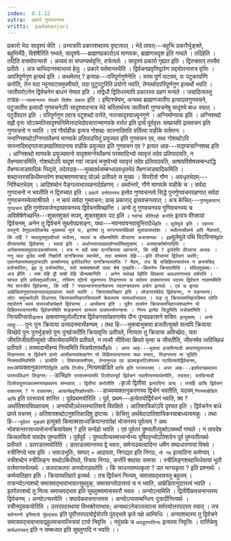 ```yaml
---
index:  8.1.12
sutra:  प्रकारे गुणवचनस्य
vritti:  padamanjari
---
```


प्रकारो भेदः सादृश्यं चेति । उभ्यत्रापि प्रकारशब्दस्य दृष्टत्वात् । भेदे तावत्---बहुभिः प्रकारैर्भुङ्क्ते, बहुभिर्भेदैः, विशेषैरिति गम्यते; सादृश्ये---ब्राह्मणप्रकारोऽयं माणवकः, ब्राह्मणसदृश इति गम्यते । तदिहेति । तदिति वाक्योपन्यासे । अव्ययं वा सप्तम्यर्थवृत्ति, तत्रेत्यर्तः । सादृश्यं प्रकारो गृह्यत इति । द्विरुक्तात् तस्यैव प्रतीतेः । अत्र चाभिदानस्वाभाव्यं हेतुः । प्रकारे वर्तमानस्येति । द्विर्वचनप्रवृत्तिद्वारेण तद्द्योतनात्तत्र वृत्तिः । अपरिपूर्णगुण इत्यर्थ इति । कथमेतत् ? इत्याह---परिपूर्णगुणेनेति । यस्य पूर्णं पाटवम्, यः पटुकार्याणि करोति, तेन यदा न्यूनपाटवमुपमीयते, तदा पुटुपटुरिति प्रयोगो भवति, तेनार्थादपरिपूर्णगुण इत्यर्थो भवति ।
जातीयरोऽनेन द्विर्वचनेन बाधनं नेष्यत इति । तद्विधौ द्विविधस्यापि प्रकारस्य ग्रहणं मन्यते । जयादित्यस्तु तत्राह---`सामान्यस्य भेदको विशेषः प्रकारः` इति । इष्टिश्चेयम्, अन्यथा ब्राह्मणजातीय इत्यादावगुणवचने, पटुजातीय इत्यादौ गुणवचनेऽपि सादृश्यादन्यत्र भेदे चरितार्थस्य जातीयरो गुणवचनेषु सादृश्ये बाधः स्यात् ।
पटुर्देवदत्त इति । परिपूर्णगुण एवात्र पटुशब्दो वर्त्तते, नतत्सादृश्यान्न्यूनगुणे ।
अग्निर्माणवक इति । अग्निशब्दो वह्नौ वृत्तः सोऽयमतिसादृश्यनिमित्तादभेदोपचारान्माणवके वर्त्तत इति द्रव्ये पूर्ववृत्तः सम्प्रत्यपि द्रव्यवचन इति गुणवचनो न भवति । एवं गौर्वाहीक इत्यत्र गोशब्दः सास्नादिमति वर्तित्वा वाहीके वर्तमानः । नन्वग्निशब्दोऽग्निगततैक्ष्ण्यं माणवके प्रतिपादयितुं प्रयुज्यत इति गुणवचन एव, तथा गोशब्दोऽपि सास्नादिमद्गतजाड्यप्रतिपादनाय वाहीके प्रयुज्यत इति गुणवचन एव ? इत्यत आह---यद्यप्यत्राग्निशब्द इति । अग्निशब्दो माणवके प्रयुज्यमानो यादृशमग्नेस्तैक्ष्ण्यं परश्वादिभ्यो व्यावृत्तं तदेव प्रतिपादयति, न तैक्ष्ण्यमात्रमिति, गोशब्दोऽपि यादृशं गवां जाड्यं मनुष्येभ्यो व्यावृत्तं तदेव प्रतिपादयति, आश्रयविशेषसम्बन्धाद्धि तैक्ष्ण्यजाड्यादिकं भिद्यते, तदेतदाह---मुख्यार्थसम्बन्धादवधृतभेदं तैक्ष्णजाड्यादिकमिति । शब्दान्तरसन्निधीमन्तरेण शब्दश्रवणमात्राद् योऽर्थः प्रतीयते स मुख्यः । विपरीतो गौण । अवधृतभेदम्---निश्चितभेदम् । आदिशब्देन पैङ्गल्यभारवहनादेर्ग्रहणम् । अर्थान्तरे, गौणे माणवके वाहीके च । सर्वदा गुणवचनो न भवतीति न द्विरुच्यत इति । `प्रकारे वर्त्तमानस्य` इत्येव गुणवचनत्वे सिद्धे पुनर्गुणवचनग्रहणात् सर्वदा गुणवचनस्येत्याश्रीयते । न चायं सर्वदा गुमवचनः; प्राक् प्रकाराद् द्रव्यवचनत्वात् ।
अत्र केचित्---`गुणमुक्तवान् गुणवचनः` इति गुणोपसर्जनद्रव्यवचनस्य द्विर्वचनमिच्छन्ति । अन्ये तु गुणवचनस्य गुणिवचनस्य च अविशेषेणेच्छन्ति---शुक्लशुक्लं रूपम्, शुक्लशुक्लः पट इति । `नवंनवं प्रीतिरहो करोति` इत्यत्र वीप्सायां द्विर्वचनम्, अनेन तु द्विर्वचने सुब्लोपप्रसङ्गः, यथा---नवनवावनवायुभिरादेधे` इति । मूलेमूले इति । एकस्य वस्तुनो वेणुदलादेरेकमेव मुख्यमग्रं मूलं च, इतरेषां तु भागानामापेक्षिको मूलाग्रव्यपदेशः । स्थौल्यसौक्ष्म्ये अपि नैकरूपे, किं तर्हि ? यथामूलमुपचीयते स्थौल्म्, यथाग्रं च सौक्ष्म्यमिति वीप्साया अत्रासम्भवः । इह `मूलेमूले पथि विटपिनाम्` इति वीप्सायामेव द्विर्वचनम् ।
स्वार्थ इति । अर्थान्तराभावप्रदर्शनार्थमिदमुक्तम् । अस्मार्त्कार्षाणादिति । अनेकमाषसमुदायःउकार्षापणम् । तत्र न सर्वे माषा दानक्रियया व्याप्यन्ते, किं तर्हि ? द्वावेवेति वीप्साया अभावः । ननु यथा द्वावेव माषौ निर्ज्ञातौ दानक्रियया व्याप्येते, तदा माषंमाषं देहि---इति वीप्सायां द्विर्वचनं भवति; एवमनेकमाषसमुदायादपि कार्षापणाद् द्वयोरेवास्ति दानक्रियाव्याप्तिः ? मैवम्, तत्र हि सन्निहितस्यार्थस्य न कस्यचिद् वर्जनमस्ति; इह तु वर्जनमस्ति, यतो माषंमाषमसौ दत्वा शेषं पृच्छति---किमनेन क्रियतामिति । तदिदमुक्तम्---अत्र हीति । माषं देहि द्वौ माषौ देहि त्रीन्माषानिति । अनेन यथेच्छं देहीति विवक्षया अवधारणाभावं दर्शयति । चापल इति प्रयोक्तृधर्मोऽयम्, तस्मिन् द्योत्ये सुबन्तस्य तिङन्तस्य च सर्वस्य वाक्यगतस्य पदस्य द्विर्वचनं नावश्यमिति नेदं शास्त्रीयं द्विर्वचनम्, किं तर्हि ? परप्रत्यायनायानेकस्य स्वतन्त्रपदस्य प्रयोग इत्यर्थः । एवं च कृत्वा आम्रेडितानुदात्तत्वाभावाद्यथाप्राप्तः स्वरो भवति ।
क्रियासमभिहार इति । लोडन्तस्येवेदं द्विर्वचनम्, न यङन्तस्य; लोटः समुच्चयेऽपि विधानात् क्रियासमभिहाराभिव्यक्तौ केवलस्य सामर्थ्याभावात् । यङ् तु क्रियासमभिहारविषय एवेति तद्द्योतने स्वयं सामर्थ्यान्नापेक्षते द्विर्वचनम् ।
आभीक्ष्ण्य इति । पूर्वेण वाक्येन क्रियासमभिहारसंशब्दनेन यो विहितस्तदन्तस्यैव द्विर्वचनमिति शङ्कमानं प्रत्यस्य वाक्यस्योपन्यासः । नित्य इत्येव सिद्धमिति तत्रोक्तमिति । `नित्यवीप्सयोः` इत्यत्र हि `क्त्वाणमुलोर्लोटश्च द्विर्वचनसापेक्षाणामेव पौनः पुन्यप्रकाशने शक्तिः` इत्युक्तम् । अन्ये त्वाहुः---`पुनः पुनः क्रियाया उत्पादनमाभीक्ष्ण्यम् । तथा हि---भुक्त्वाभुक्त्वा व्रजतीत्युक्ते सत्यपि क्रियाया विच्छेदे पुनः पुनर्भुङ्क्ते पुनः पुनर्व्रजतीति क्रियावृत्तिः प्रतीयते, नित्यता तु क्रियाया अविच्छेदः, यता जीवतिजीवतीत्युक्ते जीवत्येवायमिति प्रतीयते, न त्वसौ जीवित्वा म्रियते मृत्वा च जीवतीति, जीवनमेव त्वविच्छिन्नं प्रतीयते । तस्मादाभीक्ष्ण्यं नित्यमिति भिन्नावेतावर्थौ` इति ।
अपर आह---भुक्त्वा व्रजतीत्यादौ क्त्वाणमुलन्तस्य तिङन्तस्य च द्विर्वचने प्राप्ते आभीक्ष्ण्यसंशब्दनेन यो विहितस्तदन्तस्य यथा स्यात्, तिङन्तस्य मा भूदिति नियमार्थमिदमिति ।
डाचीति । विषयसप्तमीयम्, तेनानुत्पन्न एव डाच्यकृतटिलोपस्य पटदित्यादेर्द्विर्वचनम्, ततः `अव्यक्तानुकारणात्` इति डाचि टिलोपः, `नित्यमाम्रेडिते `डाचि इति पररूपत्वम् । अपर आह---इदमेवाच्छब्दस्य पररूपविधानं लिङ्गम्---`डाचि` इति परसप्तम्यामपि टिलोपात्पूर्वं द्विर्वचनं भवतीत्यस्यार्थस्येति, तदसत; पतदित्यादौ टिलोपादुत्तरकालमप्यच्छब्दस्य सम्भवात् । द्वितीया करोतीति । `कृञो द्वितीया` इत्यादिना डाच् । तत्तर्हि डाचि द्विर्वचनं वक्तव्यम् ? न वक्तव्यम्; आचार्यप्रवृत्तिर्ज्ञापयति---`डाच्यव्यक्तानुकरणस्य द्विर्चनं भवतीति, यदयम् `नित्यमाम्रेडिते डाचि` इति पररूपत्वं शास्ति ।
पूर्वप्रथमयोरिति । पूर्व, प्रथम---इत्येतयोर्द्विर्वचनं भवति, क्व ? अर्थातिशयविवक्षायाम् । अनयोर्योऽर्थस्तस्यातिशये विवक्षिते । आतिशायिकोऽपि दृश्यत इति । द्विर्वचनेन बाधे प्राप्ते वचनम् । अतिशयशब्दोऽनुशतिकादिषु द्रष्टव्यः । केचित्तु अर्थबेदादातिशायिकस्याबाध्यत्वमाहुः । तथा हि---`पूर्वतरं भुङ्क्ते` इत्युक्ते किमात्मसाध्यक्रियान्तरापेक्षं भोजनस्य पूर्वत्वम् ? अथ भोक्त्रान्तरसाध्यभोजनक्रियापेक्षम् ? इति सन्देहो भवति । एवं पूर्वतरं पुष्प्यतीत्युक्तेऽयमर्थो गम्यते । न तावदेष किसलयितो यावदेष पुष्प्यतीति । पूर्वंपूर्वं । पुष्प्यतीत्यस्मात्त्वन्येभ्यः पुष्पितृभ्योऽतिशयेन पूर्व पुष्प्यतीत्यर्थः प्रतीयते ।
डतरडतमयोरिति । डतरडतमान्तस्य द्वे भवतः, समेनाढ्यत्वादिना धर्मेण सम्प्रधारणायां विषये । स्त्रीनिगदे भाव इति । भावःउभूतिः, सम्पत् = आढ्यता, निगद्यत इति निगदः, `नौ गद` इत्यादिना कर्मण्यप् । स्त्रीशब्देन स्त्रीलिङ्गः शब्दोऽबिधीयते, स्त्रिया निगदः, कर्त्तरि षष्ठ्याः समासः । स्त्रीलिङ्गशब्दाभिधेयायां भूतौ वर्त्तमानस्येत्यर्थः । कतराकतरा अनयोराढ्यतेति । किं साधनसम्पत्कृता ? उत भाग्यकृता ? इति प्रश्नार्थः ।
कर्मव्यतिहार इति । क्रियाव्यतिहारे इत्यर्थः । तत्र द्विर्वचनं नित्यम्, समासवद्भावस्तु बहुलम् । तत्रान्योऽन्यशब्दे समासवद्भावाभावात्सुब्लुक्, समासान्तोदात्तत्वं च न भवति, आम्रेडितानुदात्तत्वं भवति । इतरेतरशब्दे तु नित्यः समासवद्भाव इति सुब्लुक्समासस्वरौ भवतः । अन्योऽन्यमिति । द्वितीयैकवचनान्तस्य द्विर्वचनम् । अन्योऽन्यस्येति । षष्ठ्येकवचनान्तस्य । अन्योऽन्यसम्बन्धिनः पुत्रादीनित्यर्थः । स्त्रीनपुंसकयोरिति । उत्तरपदस्थाया विभक्तेराम्भावः; अन्यथाऽनेकालत्वात्स सर्वस्योत्तरपदस्य स्यात् । तत्र `सर्वनाम्नो वृत्तिमात्रे पुंवद्भावः` इति पूर्वोत्तरपदयोर्द्वयोरपि पुंवद्भावे कृते पक्षे आम्विधिः । अन्याशब्दस्य तु द्विर्वचने समासवद्भावाभावाद्वहुलवचनात्स्त्रियां टापो निवृत्तिः । नपुंसके च `अद्डुतरादिभ्यः` इत्यस्य निवृत्तिः । वार्त्तिकेषु `कर्मधारयवत्` इति न सम्बध्यत इति सुब्लुगादि न भवति ।।
